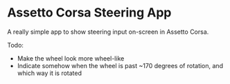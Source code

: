 # Assetto Corsa Steering App

A really simple app to show steering input on-screen in Assetto Corsa.

Todo:
* Make the wheel look more wheel-like
* Indicate somehow when the wheel is past ~170 degrees of rotation, and which way it is rotated
